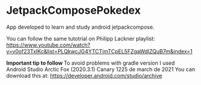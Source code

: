 # JetpackComposePokedex

App developed to learn and study android jetpackcompose.

You can follow the same tutotrial on Philipp Lackner playlist: https://www.youtube.com/watch?v=v0of23TxIKc&list=PLQkwcJG4YTCTimTCpEL5FZgaWdIZQuB7m&index=1

<strong> Important tip to follow </strong>
To avoid problems with gradle version I used Android Studio Arctic Fox (2020.3.1) Canary 1225 de march de 2021
You can download this at: https://developer.android.com/studio/archive
